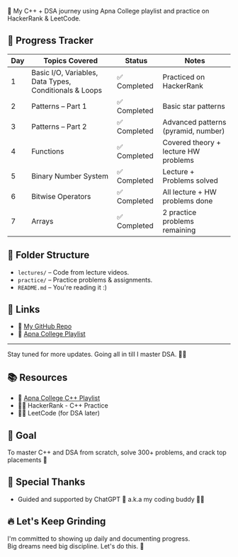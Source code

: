 🚀 My C++ + DSA journey using Apna College playlist and practice on HackerRank & LeetCode.

## 📅 Progress Tracker

| Day | Topics Covered                                               | Status         | Notes                                 |
|-----|--------------------------------------------------------------|----------------|----------------------------------------|
| 1   | Basic I/O, Variables, Data Types, Conditionals & Loops       | ✅ Completed    | Practiced on HackerRank                |
| 2   | Patterns – Part 1                                            | ✅ Completed    | Basic star patterns                    |
| 3   | Patterns – Part 2                                            | ✅ Completed    | Advanced patterns (pyramid, number)    |
| 4   | Functions                                                    | ✅ Completed    | Covered theory + lecture HW problems   |
| 5   | Binary Number System                                         | ✅ Completed    | Lecture + Problems solved              |
| 6   | Bitwise Operators                                            | ✅ Completed    | All lecture + HW problems done         |
| 7   | Arrays                                                       | ✅ Completed    | 2 practice problems remaining          |

## 📂 Folder Structure

- `lectures/` – Code from lecture videos.
- `practice/` – Practice problems & assignments.
- `README.md` – You're reading it :)

## 🔗 Links

- 📂 [My GitHub Repo](https://github.com/Jagadeesh459/cpp-dsa-grind)
- 🎥 [Apna College Playlist](https://www.youtube.com/playlist?list=PLfqMhTWNBTe0b2nM6JHVCnAkhQRGiZMSJ)

---

Stay tuned for more updates. Going all in till I master DSA. 💪🔥

## 📚 Resources
- 🎥 [Apna College C++ Playlist](https://www.youtube.com/playlist?list=PLfqMhTWNBTe0b2nM6JHVCnAkhQRGiZMSJ)
- 👨‍💻 HackerRank - C++ Practice
- 👨‍💻 LeetCode (for DSA later)

## 🧠 Goal

To master C++ and DSA from scratch, solve 300+ problems, and crack top placements 💼

## 🙌 Special Thanks

- Guided and supported by ChatGPT 💬 a.k.a my coding buddy 👨‍💻

## 🔥 Let's Keep Grinding

I'm committed to showing up daily and documenting progress.  
Big dreams need big discipline. Let's do this. 💪
